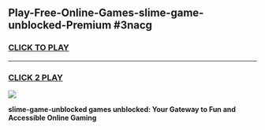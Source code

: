 
## Play-Free-Online-Games-slime-game-unblocked-Premium #3nacg
<h3>
<a href="https://premium.freeplayer.one?title=slime-game-unblocked&ref=8M">CLICK TO PLAY</a></h3>
<hr>

<h3>
<a href="https://premium.freeplayer.one?title=slime-game-unblocked&ref=8M">CLICK 2 PLAY</a>
  
</h3>

<a href="https://premium.freeplayer.one?title=slime-game-unblocked&ref=8M"><img src="https://clearcache.store/games.png"></a>


**slime-game-unblocked games unblocked: Your Gateway to Fun and Accessible Online Gaming**
